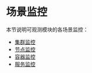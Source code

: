 # 场景监控

本节说明可观测模块的各场景监控：

- [集群监控](clusterinsight.md)
- [节点监控](nodeinsight.md)
- [容器监控](containerinsight.md)
- [服务监控](serviceinsight.md)
